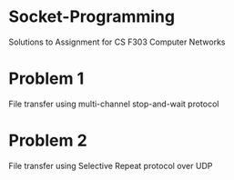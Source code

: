 # Socket-Programming
Solutions to Assignment for CS F303 Computer Networks


# Problem 1
File transfer using multi-channel stop-and-wait protocol

# Problem 2
File transfer using Selective Repeat protocol over UDP
